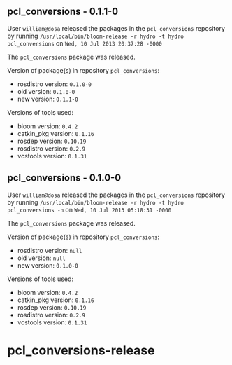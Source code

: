## pcl_conversions - 0.1.1-0

User `william@dosa` released the packages in the `pcl_conversions` repository by running `/usr/local/bin/bloom-release -r hydro -t hydro pcl_conversions` on `Wed, 10 Jul 2013 20:37:28 -0000`

The `pcl_conversions` package was released.

Version of package(s) in repository `pcl_conversions`:
- rosdistro version: `0.1.0-0`
- old version: `0.1.0-0`
- new version: `0.1.1-0`

Versions of tools used:
- bloom version: `0.4.2`
- catkin_pkg version: `0.1.16`
- rosdep version: `0.10.19`
- rosdistro version: `0.2.9`
- vcstools version: `0.1.31`


## pcl_conversions - 0.1.0-0

User `william@dosa` released the packages in the `pcl_conversions` repository by running `/usr/local/bin/bloom-release -r hydro -t hydro pcl_conversions -n` on `Wed, 10 Jul 2013 05:18:31 -0000`

The `pcl_conversions` package was released.

Version of package(s) in repository `pcl_conversions`:
- rosdistro version: `null`
- old version: `null`
- new version: `0.1.0-0`

Versions of tools used:
- bloom version: `0.4.2`
- catkin_pkg version: `0.1.16`
- rosdep version: `0.10.19`
- rosdistro version: `0.2.9`
- vcstools version: `0.1.31`


pcl_conversions-release
=======================
